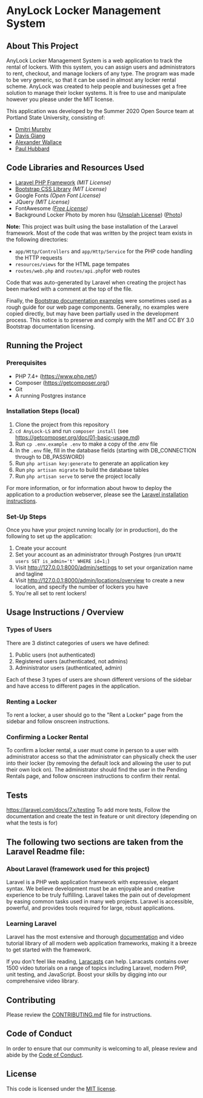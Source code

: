 # AnyLock Locker Management System

## About This Project
 
AnyLock Locker Management System is a web application to track the rental of lockers. 
With this system, you can assign users and administrators to rent, checkout, and manage lockers of any type. 
The program was made to be very generic, so that it can be used in almost any locker rental scheme. AnyLock was created to help people and businesses 
get a free solution to manage their locker systems. It is free to use and manipulate however you please under the MIT license. 
 

This application was developed by the Summer 2020 Open Source team at Portland State University, consisting of: 

- [Dmitri Murphy](https://github.com/Dmitri-2)
- [Davis Giang](https://github.com/giangdavis)
- [Alexander Wallace](https://github.com/AlexAtPSU)
- [Paul Hubbard](https://github.com/phubbard67)

## Code Libraries and Resources Used  

- [Laravel PHP Framework](https://laravel.com/) _(MIT License)_
- [Bootstrap CSS Library](https://getbootstrap.com/) _(MIT License)_
- Google Fonts _(Open Font License)_
- JQuery _(MIT License)_
- FontAwesome _([Free License](https://fontawesome.com/license/free))_
- Background Locker Photo by moren hsu ([Unsplah License](https://unsplash.com/license)) ([Photo](https://unsplash.com/photos/VLaKsTkmVhk))

**Note:** This project was built using the base installation of the Laravel framework. 
Most of the code that was written by the project team exists in the following directories: 

- `app/Http/Controllers` and `app/Http/Service` for the PHP code handling the HTTP requests 
- `resources/views`  for the HTML page tempates
- `routes/web.php` and `routes/api.php`for web routes  
 
 Code that was auto-generated by Laravel when creating the project 
 has been marked with a comment at the top of the file. 
 
 Finally, the [Bootstrap documentation examples](https://getbootstrap.com/docs/4.5/getting-started/introduction/) were
 sometimes used as a rough guide for our web page components. Generally, no examples were copied directly, but may have been partially 
 used in the development process. This notice is to preserve and comply with the MIT and CC BY 3.0 Bootstrap documentation licensing.  
 

## Running the Project 

### Prerequisites

- PHP 7.4+ (https://www.php.net/)
- Composer (https://getcomposer.org/)
- Git 
- A running Postgres instance 

### Installation Steps (local) 

1. Clone the project from this repository 
2. `cd AnyLock-LS` and run `composer install` (see https://getcomposer.org/doc/01-basic-usage.md)
3. Run `cp .env.example .env` to make a copy of the .env file 
4. In the `.env` file, fill in the database fields (starting with DB_CONNECTION through to DB_PASSWORD)
5. Run `php artisan key:generate` to generate an application key 
6. Run `php artisan migrate` to build the database tables 
7. Run `php artisan serve` to serve the project locally

For more information, or for information about hwow to deploy the application to a production webserver,
please see the [Laravel installation instructions](https://laravel.com/docs/7.x/installation). 

### Set-Up Steps

Once you have your project running locally (or in production), do the following to set up the application: 

1. Create your account
2. Set your account as an administrator through Postgres (run `UPDATE users SET is_admin='t' WHERE id=1;`)
3. Visit http://127.0.0.1:8000/admin/settings to set your organization name and tagline 
4. Visit http://127.0.0.1:8000/admin/locations/overview to create a new location, and specify the number of lockers you have
5. You're all set to rent lockers!

## Usage Instructions / Overview 

### Types of Users 
There are 3 distinct categories of users we have defined: 
1. Public users (not authenticated)
2. Registered users (authenticated, not admins)
3. Administrator users (authenticated, admin)

Each of these 3 types of users are shown different versions of the sidebar and have access to different pages in the application. 

### Renting a Locker 

To rent a locker, a user should go to the "Rent a Locker" page from the sidebar and follow onscreen instructions. 

### Confirming a Locker Rental 

To confirm a locker rental, a user must come in person to a user with administrator access so that the administrator can 
physically check the user into their locker (by removing the default lock and allowing the user to put their own lock on). 
The administrator should find the user in the Pending Rentals page, and follow onscreen instructions to confirm their rental.  

## Tests 

https://laravel.com/docs/7.x/testing
To add more tests, Follow the documentation and create the test in feature or unit directory (depending on what the tests is for)

## The following two sections are taken from the Laravel Readme file: 

### About Laravel (framework used for this project)

Laravel is a PHP web application framework with expressive, elegant syntax. 
We believe development must be an enjoyable and creative experience to be truly fulfilling. 
Laravel takes the pain out of development by easing common tasks used in many web projects. 
Laravel is accessible, powerful, and provides tools required for large, robust applications.


### Learning Laravel

Laravel has the most extensive and thorough [documentation](https://laravel.com/docs) and video tutorial library of all modern web application frameworks, making it a breeze to get started with the framework.

If you don't feel like reading, [Laracasts](https://laracasts.com) can help. Laracasts contains over 1500 video tutorials on a range of topics including Laravel, modern PHP, unit testing, and JavaScript. Boost your skills by digging into our comprehensive video library.


## Contributing

Please review the [CONTRIBUTING.md](https://github.com/Dmitri-2/AnyLock-LS/blob/master/CONTRIBUTING.md) file for instructions. 

## Code of Conduct

In order to ensure that our community is welcoming to all, please review and abide by the [Code of Conduct](https://github.com/Dmitri-2/AnyLock-LS/blob/master/CODE_OF_CONDUCT.md).


## License

This code is licensed under the [MIT license](./LICENSE).
